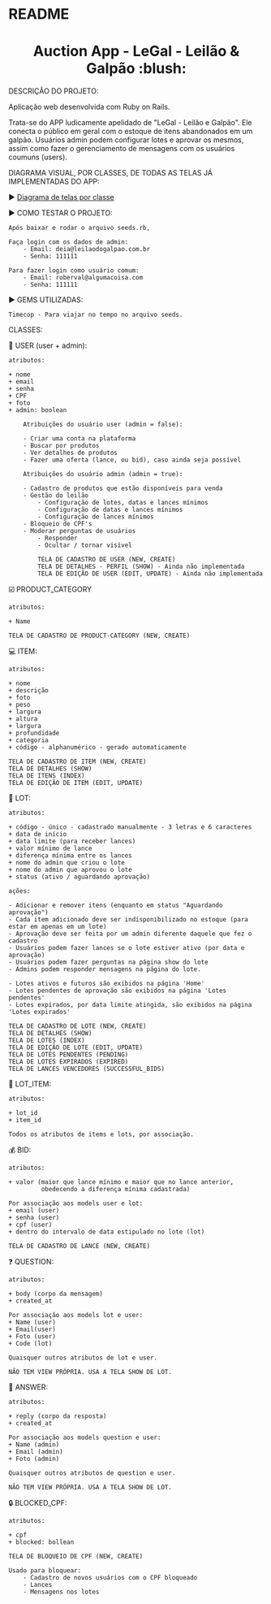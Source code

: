 # README
<h1 align="center"> Auction App - LeGal - Leilão & Galpão :blush:</h1>

DESCRIÇÃO DO PROJETO:

<p align="justify"> Aplicação web desenvolvida com Ruby on Rails.

Trata-se do APP ludicamente apelidado de "LeGal - Leilão e Galpão". Ele conecta o público em geral com o estoque de itens abandonados em um galpão. Usuários admin podem configurar lotes e aprovar os mesmos, assim como fazer o gerenciamento de mensagens com os usuários coumuns (users). </p>

DIAGRAMA VISUAL, POR CLASSES, DE TODAS AS TELAS JÁ IMPLEMENTADAS DO APP:

:arrow_forward: [Diagrama de telas por classe](https://encurtador.com.br/elqT1)


:arrow_forward: COMO TESTAR O PROJETO:

    Após baixar e rodar o arquivo seeds.rb, 

    Faça login com os dados de admin:
        - Email: deia@leilaodogalpao.com.br
        - Senha: 111111

    Para fazer login como usuário comum:
        - Email: roberval@algumacoisa.com
        - Senha: 111111

:arrow_forward: GEMS UTILIZADAS:

    Timecop - Para viajar no tempo no arquivo seeds. 


CLASSES:

:raising_hand: USER (user + admin):

    atributos:

    + nome 
    + email 
    + senha
    + CPF 
    + foto
    + admin: boolean

        Atribuições do usuário user (admin = false):

        - Criar uma conta na plataforma
        - Buscar por produtos
        - Ver detalhes de produtos
        - Fazer uma oferta (lance, ou bid), caso ainda seja possível

        Atribuições do usuário admin (admin = true):

        - Cadastro de produtos que estão disponíveis para venda
        - Gestão do leilão 
            - Configuração de lotes, datas e lances mínimos
            - Configuração de datas e lances mínimos
            - Configuração de lances mínimos
        - Bloqueio de CPF's
        - Moderar perguntas de usuários
            - Responder 
            - Ocultar / tornar visível
            
            TELA DE CADASTRO DE USER (NEW, CREATE)
            TELA DE DETALHES - PERFIL (SHOW) - Ainda não implementada
            TELA DE EDIÇÃO DE USER (EDIT, UPDATE) - Ainda não implementada

:ballot_box_with_check: PRODUCT_CATEGORY 

    atributos:

    + Name 

    TELA DE CADASTRO DE PRODUCT-CATEGORY (NEW, CREATE)

:computer: ITEM:

    atributos:

    + nome
    + descrição
    + foto
    + peso
    + largura
    + altura
    + largura
    + profundidade
    + categoria
    + código - alphanumérico - gerado automaticamente 

    TELA DE CADASTRO DE ITEM (NEW, CREATE)
    TELA DE DETALHES (SHOW)
    TELA DE ITENS (INDEX)
    TELA DE EDIÇÃO DE ITEM (EDIT, UPDATE)

:hammer: LOT:

    atributos:

    + código - único - cadastrado manualmente - 3 letras e 6 caracteres
    + data de início
    + data limite (para receber lances)
    + valor mínimo de lance 
    + diferença mínima entre os lances
    + nome do admin que criou o lote
    + nome do admin que aprovou o lote
    + status (ativo / aguardando aprovação)

    ações:

    - Adicionar e remover itens (enquanto em status "Aguardando aprovação")
    - Cada item adicionado deve ser indisponibilizado no estoque (para estar em apenas em um lote)
    - Aprovação deve ser feita por um admin diferente daquele que fez o cadastro
    - Usuários podem fazer lances se o lote estiver ativo (por data e aprovação)
    - Usuários podem fazer perguntas na página show do lote
    - Admins podem responder mensagens na página do lote.

    - Lotes ativos e futuros são exibidos na página 'Home'
    - Lotes pendentes de aprovação são exibidos na página 'Lotes pendentes'
    - Lotes expirados, por data limite atingida, são exibidos na página 'Lotes expirados'

    TELA DE CADASTRO DE LOTE (NEW, CREATE)
    TELA DE DETALHES (SHOW)
    TELA DE LOTES (INDEX)
    TELA DE EDIÇÃO DE LOTE (EDIT, UPDATE)
    TELA DE LOTES PENDENTES (PENDING)
    TELA DE LOTES EXPIRADOS (EXPIRED)
    TELA DE LANCES VENCEDORES (SUCCESSFUL_BIDS)

:iphone: LOT_ITEM:

    atributos:

    + lot_id 
    + item_id

    Todos os atributos de items e lots, por associação.

:moneybag: BID:

    atributos:
    
    + valor (maior que lance mínimo e maior que no lance anterior, 
             obedecendo a diferença mínima cadastrada)

    Por associação aos models user e lot:
    + email (user)
    + senha (user)
    + cpf (user)
    + dentro do intervalo de data estipulado no lote (lot)

    TELA DE CADASTRO DE LANCE (NEW, CREATE)

:question: QUESTION:

    atributos:

    + body (corpo da mensagem)
    + created_at

    Por associação aos models lot e user:
    + Name (user)
    + Email(user)
    + Foto (user)
    + Code (lot)

    Quaisquer outros atributos de lot e user. 

    NÃO TEM VIEW PRÓPRIA. USA A TELA SHOW DE LOT.

:mega: ANSWER: 

    atributos:

    + reply (corpo da resposta)
    + created_at

    Por associação aos models question e user:
    + Name (admin)
    + Email (admin)
    + Foto (admin)

    Quaisquer outros atributos de question e user. 

    NÃO TEM VIEW PRÓPRIA. USA A TELA SHOW DE LOT.

:lock: BLOCKED_CPF: 

    atributos:

    + cpf 
    + blocked: bollean

    TELA DE BLOQUEIO DE CPF (NEW, CREATE)

    Usado para bloquear: 
        - Cadastro de novos usuários com o CPF bloqueado
        - Lances
        - Mensagens nos lotes

